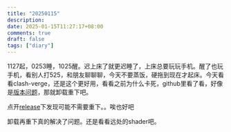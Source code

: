 ```yaml
---
title: "20250115"
description: 
date: 2025-01-15T11:27:17+08:00
comments: true
draft: false
tags: ["diary"]
---
```

1127起，0253睡，1025醒。迟上床了就更迟睡了，上床总要玩玩手机。醒了也玩手机，看别人打525，和朋友聊聊聊，今天不要蒸饭，硬拖到现在才起床。今天看看clash-verge，还是这个更好用，看看之前为什么卡死，github里看了看，好像是[版本问题](https://github.com/clash-verge-rev/clash-verge-rev/issues/1887)，那就卸载重下吧。

点开[release](https://github.com/clash-verge-rev/clash-verge-rev/releases/tag/v2.0.2)下发现可能不需要重下。。唉也好吧

卸载再重下真的解决了问题。还是看看远处的shader吧。